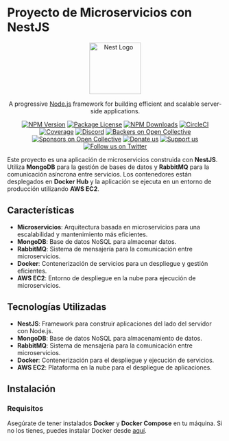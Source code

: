 # Proyecto de Microservicios con NestJS

<p align="center">
  <a href="http://nestjs.com/" target="blank"><img src="https://nestjs.com/img/logo-small.svg" width="120" alt="Nest Logo" /></a>
</p>

[circleci-image]: https://img.shields.io/circleci/build/github/nestjs/nest/master?token=abc123def456
[circleci-url]: https://circleci.com/gh/nestjs/nest

  <p align="center">A progressive <a href="http://nodejs.org" target="_blank">Node.js</a> framework for building efficient and scalable server-side applications.</p>
    <p align="center">
<a href="https://www.npmjs.com/~nestjscore" target="_blank"><img src="https://img.shields.io/npm/v/@nestjs/core.svg" alt="NPM Version" /></a>
<a href="https://www.npmjs.com/~nestjscore" target="_blank"><img src="https://img.shields.io/npm/l/@nestjs/core.svg" alt="Package License" /></a>
<a href="https://www.npmjs.com/~nestjscore" target="_blank"><img src="https://img.shields.io/npm/dm/@nestjs/common.svg" alt="NPM Downloads" /></a>
<a href="https://circleci.com/gh/nestjs/nest" target="_blank"><img src="https://img.shields.io/circleci/build/github/nestjs/nest/master" alt="CircleCI" /></a>
<a href="https://coveralls.io/github/nestjs/nest?branch=master" target="_blank"><img src="https://coveralls.io/repos/github/nestjs/nest/badge.svg?branch=master#9" alt="Coverage" /></a>
<a href="https://discord.gg/G7Qnnhy" target="_blank"><img src="https://img.shields.io/badge/discord-online-brightgreen.svg" alt="Discord"/></a>
<a href="https://opencollective.com/nest#backer" target="_blank"><img src="https://opencollective.com/nest/backers/badge.svg" alt="Backers on Open Collective" /></a>
<a href="https://opencollective.com/nest#sponsor" target="_blank"><img src="https://opencollective.com/nest/sponsors/badge.svg" alt="Sponsors on Open Collective" /></a>
  <a href="https://paypal.me/kamilmysliwiec" target="_blank"><img src="https://img.shields.io/badge/Donate-PayPal-ff3f59.svg" alt="Donate us"/></a>
    <a href="https://opencollective.com/nest#sponsor"  target="_blank"><img src="https://img.shields.io/badge/Support%20us-Open%20Collective-41B883.svg" alt="Support us"></a>
  <a href="https://twitter.com/nestframework" target="_blank"><img src="https://img.shields.io/twitter/follow/nestframework.svg?style=social&label=Follow" alt="Follow us on Twitter"></a>
</p>
  <!--[![Backers on Open Collective](https://opencollective.com/nest/backers/badge.svg)](https://opencollective.com/nest#backer)
  [![Sponsors on Open Collective](https://opencollective.com/nest/sponsors/badge.svg)](https://opencollective.com/nest#sponsor)-->

Este proyecto es una aplicación de microservicios construida con **NestJS**. Utiliza **MongoDB** para la gestión de bases de datos y **RabbitMQ** para la comunicación asíncrona entre servicios. Los contenedores están desplegados en **Docker Hub** y la aplicación se ejecuta en un entorno de producción utilizando **AWS EC2**.

## Características

- **Microservicios**: Arquitectura basada en microservicios para una escalabilidad y mantenimiento más eficientes.
- **MongoDB**: Base de datos NoSQL para almacenar datos.
- **RabbitMQ**: Sistema de mensajería para la comunicación entre microservicios.
- **Docker**: Contenerización de servicios para un despliegue y gestión eficientes.
- **AWS EC2**: Entorno de despliegue en la nube para ejecución de microservicios.

## Tecnologías Utilizadas

- **NestJS**: Framework para construir aplicaciones del lado del servidor con Node.js.
- **MongoDB**: Base de datos NoSQL para almacenamiento de datos.
- **RabbitMQ**: Sistema de mensajería para la comunicación entre microservicios.
- **Docker**: Contenerización para el despliegue y ejecución de servicios.
- **AWS EC2**: Plataforma en la nube para el despliegue de aplicaciones.

## Instalación

### Requisitos

Asegúrate de tener instalados **Docker** y **Docker Compose** en tu máquina. Si no los tienes, puedes instalar Docker desde [aquí](https://docs.docker.com/get-docker/).